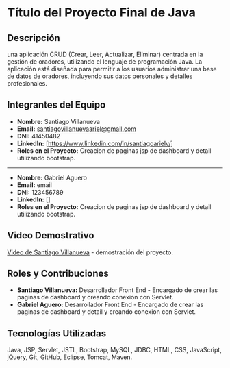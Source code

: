 # Título del Proyecto Final de Java

## Descripción

una aplicación CRUD (Crear, Leer, Actualizar, Eliminar) centrada en la gestión de oradores, utilizando el lenguaje de programación Java. La aplicación está diseñada para permitir a los usuarios administrar una base de datos de oradores, incluyendo sus datos personales y detalles profesionales.

## Integrantes del Equipo

- **Nombre:** Santiago Villanueva
- **Email:** santiagovillanuevaariel@gmail.com
- **DNI:** 41450482
- **LinkedIn:** [https://www.linkedin.com/in/santiagoarielv/]
- **Roles en el Proyecto:** Creacion de paginas jsp de dashboard y detail utilizando bootstrap.

---

- **Nombre:** Gabriel Aguero
- **Email:** email
- **DNI:** 123456789
- **LinkedIn:** []
- **Roles en el Proyecto:** Creacion de paginas jsp de dashboard y detail utilizando bootstrap.

## Video Demostrativo

[Video de Santiago Villanueva](https://youtu.be/4SlmgLamcws) - demostración del proyecto.

## Roles y Contribuciones

- **Santiago Villanueva:** Desarrollador Front End - Encargado de crear las paginas de dashboard y creando conexion con Servlet.
- **Gabriel Aguero:** Desarrollador Front End - Encargado de crear las paginas de dashboard y detail y creando conexion con Servlet.

## Tecnologías Utilizadas

Java, JSP, Servlet, JSTL, Bootstrap, MySQL, JDBC, HTML, CSS, JavaScript, jQuery, Git, GitHub, Eclipse, Tomcat, Maven.
